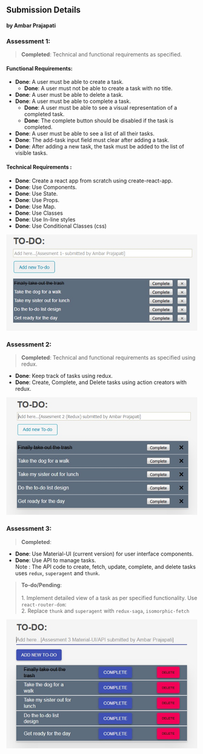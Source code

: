 ## Submission Details
#### by Ambar Prajapati

### Assessment 1:		
> **Completed**: Technical and functional requirements as specified.
#### Functional Requirements:
* **Done**: A user must be able to create a task.
	* **Done**: A user must not be able to create a task with no title.
* **Done**: A user must be able to delete a task.
* **Done**: A user must be able to complete a task.
	* **Done**: A user must be able to see a visual representation of a completed task.
	* **Done**: The complete button should be disabled if the task is completed.
* **Done**: A user must be able to see a list of all their tasks.
* **Done**: The add-task input field must clear after adding a task.
* **Done**: After adding a new task, the task must be added to the list of visible tasks.

#### Technical Requirements :
* **Done**: Create a react app from scratch using create-react-app.
* **Done**: Use Components.
* **Done**: Use State.
* **Done**: Use Props.
* **Done**: Use Map.
* **Done**: Use Classes
* **Done**: Use In-line styles
* **Done**: Use Conditional Classes (css)

<img src="https://github.com/ambarprajapati/submission/blob/master/image1.jpg" />

### Assessment 2:		
> **Completed**: Technical and functional requirements as specified using redux.
* **Done**: Keep track of tasks using redux.
* **Done**: Create, Complete, and Delete tasks using action creators with redux.

<img src="https://github.com/ambarprajapati/submission/blob/master/image2.jpg" />


### Assessment 3:		
> **Completed**:
* **Done**: Use Material-UI (current version) for user interface components.
* **Done**: Use API to manage tasks. <br>Note : The API code to create, fetch, update, complete, and delete tasks uses `redux`,  `superagent` and `thunk`. 
> **To-do/Pending**:		
<br>1. Implement detailed view of a task as per specified functionality. Use `react-router-dom`:
<br>2. Replace  `thunk` and `superagent` with `redux-saga`, `isomorphic-fetch` 

<img src="https://github.com/ambarprajapati/submission/blob/master/image3.jpg" />
